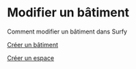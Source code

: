 # Modifier un bâtiment

Comment modifier un bâtiment dans Surfy

[Créer un bâtiment](./creer-un-batiment)

[Créer un espace](./../espaces/creer-un-espace)

